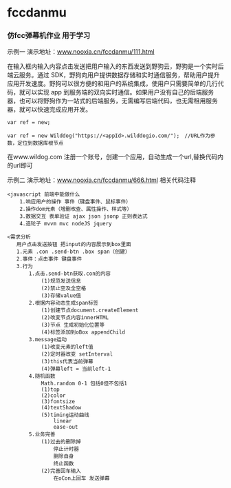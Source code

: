 # fccdanmu
### 仿fcc弹幕机作业 用于学习
示例一 演示地址：www.nooxia.cn/fccdanmu/111.html

在输入框内输入内容点击发送把用户输入的东西发送到野狗云，野狗是一个实时后端云服务。通过 SDK，野狗向用户提供数据存储和实时通信服务，帮助用户提升应用开发速度。野狗可以很方便的和用户的系统集成，使用户只需要简单的几行代码，就可以实现 app 到服务端的双向实时通信。如果用户没有自己的后端服务器，也可以将野狗作为一站式的后端服务，无需编写后端代码，也无需租用服务器，就可以快速完成应用开发。
```
var ref = new;
 
var ref = new Wilddog("https://<appId>.wilddogio.com/");　//URL作为参数，定位到数据库根节点
```
在www.wildog.com 注册一个账号，创建一个应用，自动生成一个url,替换代码内的url即可 

示例二 演示地址：www.nooxia.cn/fccdanmu/666.html
相关代码注释 
```
<javascript 前端中能做什么
    1.响应用户的操作 事件（键盘事件、鼠标事件）
    2.操作dom元素（增删改查、属性操作、样式等）
    3.数据交互 表单验证 ajax json jsonp 正则表达式
    4.造轮子 mvvm mvc nodeJS jquery

<需求分析
   用户点击发送按钮 把input的内容展示到box里面
   1.元素 .con .send-btn .box span（创建）
   2.事件：点击事件 键盘事件
   3.行为
       1.点击.send-btn获取.con的内容
           (1)规范发送信息
           (2)禁止空及全空格
           (3)存储value值
       2.根据内容动态生成span标签
           (1)创建节点document.createElement
           (2)改变节点内容innerHTML
           (3)节点 生成初始化位置等
           (4)标签添加到oBox appendChild
       3.message运动
           (1)改变元素的left值
           (2)定时器改变 setInterval
           (3)this代表当前弹幕
           (4)弹幕left = 当前left-1
       4.随机函数
           Math.random 0-1 包括0但不包括1
           (1)top
           (2)color
           (3)fontsize
           (4)textShadow
           (5)timing运动曲线
               linear
               ease-out
       5.业务完善
           (1)过去的删除掉
               停止计时器
               删除自身
               终止函数
           (2)完善回车输入
               在oCon上回车 发送弹幕
```
